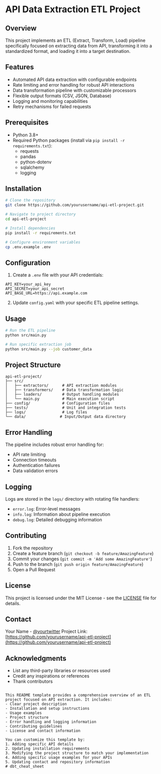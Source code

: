 # API Data Extraction ETL Project

## Overview
This project implements an ETL (Extract, Transform, Load) pipeline specifically focused on extracting data from API, transforming it into a standardized format, and loading it into a target destination.

## Features
- Automated API data extraction with configurable endpoints
- Rate limiting and error handling for robust API interactions
- Data transformation pipeline with customizable processors
- Flexible output formats (CSV, JSON, Database)
- Logging and monitoring capabilities
- Retry mechanisms for failed requests

## Prerequisites
- Python 3.8+
- Required Python packages (install via `pip install -r requirements.txt`):
  - requests
  - pandas
  - python-dotenv
  - sqlalchemy
  - logging

## Installation
```bash
# Clone the repository
git clone https://github.com/yourusername/api-etl-project.git

# Navigate to project directory
cd api-etl-project

# Install dependencies
pip install -r requirements.txt

# Configure environment variables
cp .env.example .env
```

## Configuration
1. Create a `.env` file with your API credentials:
```env
API_KEY=your_api_key
API_SECRET=your_api_secret
API_BASE_URL=https://api.example.com
```

2. Update `config.yaml` with your specific ETL pipeline settings.

## Usage
```bash
# Run the ETL pipeline
python src/main.py

# Run specific extraction job
python src/main.py --job customer_data
```

## Project Structure
```
api-etl-project/
├── src/
│   ├── extractors/      # API extraction modules
│   ├── transformers/    # Data transformation logic
│   ├── loaders/         # Output handling modules
│   └── main.py          # Main execution script
├── config/              # Configuration files
├── tests/               # Unit and integration tests
├── logs/                # Log files
└── data/               # Input/Output data directory
```

## Error Handling
The pipeline includes robust error handling for:
- API rate limiting
- Connection timeouts
- Authentication failures
- Data validation errors

## Logging
Logs are stored in the `logs/` directory with rotating file handlers:
- `error.log`: Error-level messages
- `info.log`: Information about pipeline execution
- `debug.log`: Detailed debugging information

## Contributing
1. Fork the repository
2. Create a feature branch (`git checkout -b feature/AmazingFeature`)
3. Commit your changes (`git commit -m 'Add some AmazingFeature'`)
4. Push to the branch (`git push origin feature/AmazingFeature`)
5. Open a Pull Request

## License
This project is licensed under the MIT License - see the [LICENSE](LICENSE) file for details.

## Contact
Your Name - [@yourtwitter](https://twitter.com/yourtwitter)
Project Link: [https://github.com/yourusername/api-etl-project](https://github.com/yourusername/api-etl-project)

## Acknowledgments
- List any third-party libraries or resources used
- Credit any inspirations or references
- Thank contributors
```

This README template provides a comprehensive overview of an ETL project focused on API extraction. It includes:
- Clear project description
- Installation and setup instructions
- Usage examples
- Project structure
- Error handling and logging information
- Contributing guidelines
- License and contact information

You can customize this template by:
1. Adding specific API details
2. Updating installation requirements
3. Modifying the project structure to match your implementation
4. Adding specific usage examples for your APIs
5. Updating contact and repository information
# dbt_cheat_sheet
